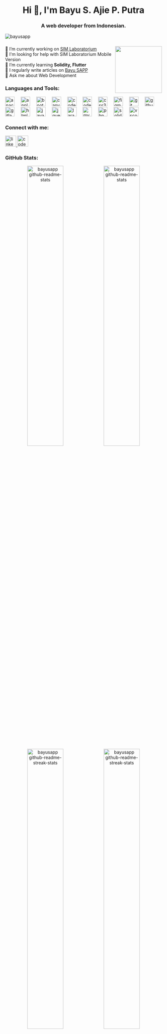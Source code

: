 <h1 align="center">Hi 👋, I'm Bayu S. Ajie P. Putra</h1>
<h3 align="center">A web developer from Indonesian.</h3>

<p align="left"> <img src="https://komarev.com/ghpvc/?username=bayusapp&label=Profile%20views&color=0e75b6&style=flat" alt="bayusapp" /> </p>

###

<img align="right" height="150" src="https://camo.githubusercontent.com/2366b34bb903c09617990fb5fff4622f3e941349e846ddb7e73df872a9d21233/68747470733a2f2f63646e2e6472696262626c652e636f6d2f75736572732f3733303730332f73637265656e73686f74732f363538313234332f6176656e746f2e676966"  />

🔭 I’m currently working on [SIM Laboratorium](https://sim.labfit.id)<br>
🤝 I'm looking for help with SIM Laboratorium Mobile Version<br>
🌱 I’m currently learning **Solidity, Flutter**<br>
📝 I regularly write articles on [Bayu SAPP](https://www.bayusapp.com/)<br>
💬 Ask me about Web Development

###
<h3 align="left">Languages and Tools:</h3>
<div align="left">
  <img src="https://cdn.jsdelivr.net/gh/devicons/devicon/icons/apache/apache-original.svg" height="30" alt="apache logo"  />
  <img width="12" />
  <img src="https://cdn.jsdelivr.net/gh/devicons/devicon/icons/apple/apple-original.svg" height="30" alt="apple logo"  />
  <img width="12" />
  <img src="https://cdn.jsdelivr.net/gh/devicons/devicon/icons/bootstrap/bootstrap-original.svg" height="30" alt="bootstrap logo"  />
  <img width="12" />
  <img src="https://cdn.jsdelivr.net/gh/devicons/devicon/icons/canva/canva-original.svg" height="30" alt="canva logo"  />
  <img width="12" />
  <img src="https://cdn.jsdelivr.net/gh/devicons/devicon/icons/codeigniter/codeigniter-plain.svg" height="30" alt="codeigniter logo"  />
  <img width="12" />
  <img src="https://cdn.jsdelivr.net/gh/devicons/devicon/icons/codepen/codepen-original.svg" height="30" alt="codepen logo"  />
  <img width="12" />
  <img src="https://cdn.jsdelivr.net/gh/devicons/devicon/icons/css3/css3-original.svg" height="30" alt="css3 logo"  />
  <img width="12" />
  <img src="https://cdn.jsdelivr.net/gh/devicons/devicon/icons/figma/figma-original.svg" height="30" alt="figma logo"  />
  <img width="12" />
  <img src="https://cdn.jsdelivr.net/gh/devicons/devicon/icons/git/git-original.svg" height="30" alt="git logo"  />
  <img width="12" />
  <img src="https://cdn.jsdelivr.net/gh/devicons/devicon/icons/github/github-original.svg" height="30" alt="github logo"  />
  <img width="12" />
  <img src="https://cdn.jsdelivr.net/gh/devicons/devicon/icons/gitlab/gitlab-original.svg" height="30" alt="gitlab logo"  />
  <img width="12" />
  <img src="https://cdn.jsdelivr.net/gh/devicons/devicon/icons/html5/html5-original.svg" height="30" alt="html5 logo"  />
  <img width="12" />
  <img src="https://cdn.jsdelivr.net/gh/devicons/devicon/icons/javascript/javascript-original.svg" height="30" alt="javascript logo"  />
  <img width="12" />
  <img src="https://cdn.jsdelivr.net/gh/devicons/devicon/icons/jquery/jquery-original.svg" height="30" alt="jquery logo"  />
  <img width="12" />
  <img src="https://cdn.jsdelivr.net/gh/devicons/devicon/icons/laravel/laravel-original.svg" height="30" alt="laravel logo"  />
  <img width="12" />
  <img src="https://cdn.jsdelivr.net/gh/devicons/devicon/icons/mysql/mysql-original.svg" height="30" alt="mysql logo"  />
  <img width="12" />
  <img src="https://cdn.jsdelivr.net/gh/devicons/devicon/icons/php/php-original.svg" height="30" alt="php logo"  />
  <img width="12" />
  <img src="https://cdn.jsdelivr.net/gh/devicons/devicon/icons/solidity/solidity-original.svg" height="30" alt="solidity logo"  />
  <img width="12" />
  <img src="https://cdn.jsdelivr.net/gh/devicons/devicon/icons/vscode/vscode-original.svg" height="30" alt="vscode logo"  />
</div>

###

<h3 align="left">Connect with me:</h3>
<div align="left">
  <a href="https://id.linkedin.com/in/bayusapp" target="_blank">
    <img src="https://img.shields.io/static/v1?message=LinkedIn&logo=linkedin&label=&color=0077B5&logoColor=white&labelColor=&style=for-the-badge" height="35" alt="linkedin logo"  />
  </a>
  <a href="https://codepen.io/bayusapp" target="_blank">
    <img src="https://img.shields.io/static/v1?message=Codepen&logo=codepen&label=&color=000000&logoColor=white&labelColor=&style=for-the-badge" height="35" alt="codepen logo"  />
  </a>
</div>

###
<h3 align="left">GitHub Stats:</h3>
<p align="center">
  <a href="https://github.com/bayusapp?tab=repositories#gh-dark-mode-only"><img src="https://github-readme-stats-one-bice.vercel.app/api?username=bayusapp&theme=gotham&show_icons=true&count_private=true&hide_border=true&role=OWNER,ORGANIZATION_MEMBER,COLLABORATOR" width="48%" alt="bayusapp github-readme-stats"/></a>
  <a href="https://github.com/bayusapp?tab=repositories#gh-light-mode-only"><img src="https://github-readme-stats-one-bice.vercel.app/api?username=bayusapp&theme=default&show_icons=true&count_private=true&hide_border=true&role=OWNER,ORGANIZATION_MEMBER,COLLABORATOR" width="48%" alt="bayusapp github-readme-stats"/></a>
  <a href="https://github.com/bayusapp?tab=stars#gh-dark-mode-only"><img src="https://github-readme-streak-stats.herokuapp.com/?user=bayusapp&theme=gotham&hide_border=true&date_format=M%20j%5B%2C%20Y%5D"  width="48%" alt="bayusapp github-readme-streak-stats"/></a>
  <a href="https://github.com/bayusapp?tab=stars#gh-light-mode-only"><img src="https://github-readme-streak-stats.herokuapp.com/?user=bayusapp&theme=transparent&hide_border=true&date_format=M%20j%5B%2C%20Y%5D"  width="48%" alt="bayusapp github-readme-streak-stats"/></a>
  <a href="https://github.com/pulls?q=is%3Apr+author%3Abayusapp+archived%3Afalse+is%3Aclosed#gh-dark-mode-only"><img src="https://github-profile-summary-cards.vercel.app/api/cards/productive-time?username=bayusapp&theme=gotham&utcOffset=7"  width="31%" alt="bayusapp productive-time"/></a>
  <a href="https://github.com/pulls?q=is%3Apr+author%3Abayusapp+archived%3Afalse+is%3Aclosed#gh-light-mode-only"><img src="https://github-profile-summary-cards.vercel.app/api/cards/productive-time?username=bayusapp&theme=default&utcOffset=7"  width="31%" alt="bayusapp productive-time"/></a>
  <a href="https://github.com/issues?q=is%3Aissue+author%3Abayusapp+archived%3Afalse+is%3Aclosed#gh-dark-mode-only"><img src="https://github-profile-summary-cards.vercel.app/api/cards/profile-details?username=bayusapp&theme=gotham&hide_border=false"  width="64%" alt="bayusapp profile-details"/></a>
  <a href="https://github.com/issues?q=is%3Aissue+author%3Abayusapp+archived%3Afalse+is%3Aclosed#gh-light-mode-only"><img src="https://github-profile-summary-cards.vercel.app/api/cards/profile-details?username=bayusapp&theme=default&hide_border=false"  width="64%" alt="bayusapp profile-details"/></a>
  <a href="https://github.com/bayusapp?tab=stars#gh-dark-mode-only"><img src="https://github-readme-stats.vercel.app/api/top-langs?username=bayusapp&locale=en&hide_title=false&layout=compact&langs_count=6&theme=gotham&hide_border=true" alt="bayusapp most-used-languages"></a>
  <a href="https://github.com/bayusapp?tab=stars#gh-light-mode-only"><img src="https://github-readme-stats.vercel.app/api/top-langs?username=bayusapp&locale=en&hide_title=false&layout=compact&langs_count=6&theme=default&hide_border=true" alt="bayusapp most-used-languages"></a>
  <a href="https://github.com/bayusapp?tab=stars#gh-dark-mode-only"><img src="https://github-profile-trophy.vercel.app/?username=bayusapp&theme=gotham&no-frame=true&column=3&row=2" alt="bayusapp trophy"></a>
  <a href="https://github.com/bayusapp?tab=stars#gh-light-mode-only"><img src="https://github-profile-trophy.vercel.app/?username=bayusapp&theme=default&no-frame=true&column=3&row=2" alt="bayusapp trophy"></a>
</p>
